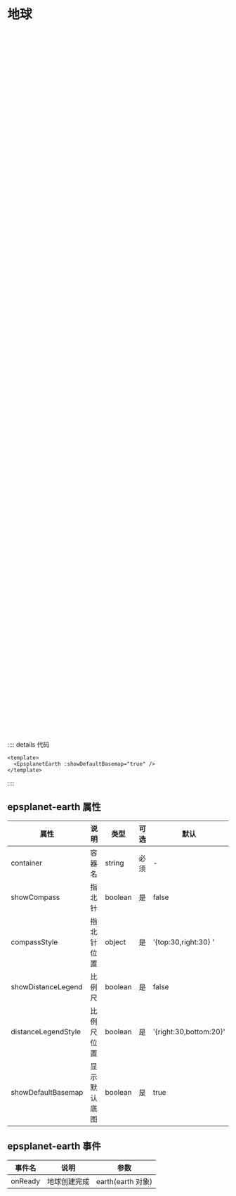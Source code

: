 # 地球
<div style="height:40vh">
<EpsplanetEarth :showDefaultBasemap="true" />
</div>

:::: details 代码

```vue
<template>
  <EpsplanetEarth :showDefaultBasemap="true" />
</template>
```

::::


## epsplanet-earth 属性

| 属性                | 说明         | 类型    | 可选 | 默认                   |
| ------------------- | ------------ | ------- | ---- | ---------------------- |
| container           | 容器名       | string  | 必须 | -                      |
| showCompass         | 指北针       | boolean | 是   | false                  |
| compassStyle        | 指北针位置   | object  | 是   | '{top:30,right:30} '   |
| showDistanceLegend  | 比例尺       | boolean | 是   | false                  |
| distanceLegendStyle | 比例尺位置   | boolean | 是   | '{right:30,bottom:20}' |
| showDefaultBasemap  | 显示默认底图 | boolean | 是   | true                   |

## epsplanet-earth 事件

| 事件名  | 说明         | 参数              |
| ------- | ------------ | ----------------- |
| onReady | 地球创建完成 | earth(earth 对象) |

<!-- ## epsplanet-earth 方法

| 方法名 | 说明 | 参数 |
| ------ | ---- | ---- | -->
